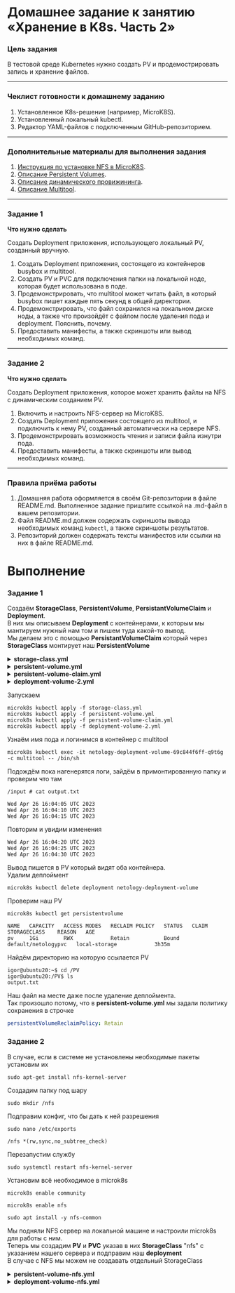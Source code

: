 # Домашнее задание к занятию «Хранение в K8s. Часть 2»

### Цель задания

В тестовой среде Kubernetes нужно создать PV и продемострировать запись и хранение файлов.

------

### Чеклист готовности к домашнему заданию

1. Установленное K8s-решение (например, MicroK8S).
2. Установленный локальный kubectl.
3. Редактор YAML-файлов с подключенным GitHub-репозиторием.

------

### Дополнительные материалы для выполнения задания

1. [Инструкция по установке NFS в MicroK8S](https://microk8s.io/docs/nfs). 
2. [Описание Persistent Volumes](https://kubernetes.io/docs/concepts/storage/persistent-volumes/). 
3. [Описание динамического провижининга](https://kubernetes.io/docs/concepts/storage/dynamic-provisioning/). 
4. [Описание Multitool](https://github.com/wbitt/Network-MultiTool).

------

### Задание 1

**Что нужно сделать**

Создать Deployment приложения, использующего локальный PV, созданный вручную.

1. Создать Deployment приложения, состоящего из контейнеров busybox и multitool.
2. Создать PV и PVC для подключения папки на локальной ноде, которая будет использована в поде.
3. Продемонстрировать, что multitool может читать файл, в который busybox пишет каждые пять секунд в общей директории. 
4. Продемонстрировать, что файл сохранился на локальном диске ноды, а также что произойдёт с файлом после удаления пода и deployment. Пояснить, почему.
5. Предоставить манифесты, а также скриншоты или вывод необходимых команд.

------

### Задание 2

**Что нужно сделать**

Создать Deployment приложения, которое может хранить файлы на NFS с динамическим созданием PV.

1. Включить и настроить NFS-сервер на MicroK8S.
2. Создать Deployment приложения состоящего из multitool, и подключить к нему PV, созданный автоматически на сервере NFS.
3. Продемонстрировать возможность чтения и записи файла изнутри пода. 
4. Предоставить манифесты, а также скриншоты или вывод необходимых команд.

------

### Правила приёма работы

1. Домашняя работа оформляется в своём Git-репозитории в файле README.md. Выполненное задание пришлите ссылкой на .md-файл в вашем репозитории.
2. Файл README.md должен содержать скриншоты вывода необходимых команд `kubectl`, а также скриншоты результатов.
3. Репозиторий должен содержать тексты манифестов или ссылки на них в файле README.md.






# Выполнение  
### Задание 1  

Создаём **StorageClass**, **PersistentVolume**, **PersistantVolumeClaim** и **Deployment**.  
В них мы описываем **Deployment** с контейнерами, к которым мы мантируем нужный нам том и пишем туда какой-то вывод.  
Мы делаем это с помощью **PersistantVolumeClaim** который через **StorageClass** монтирует наш **PersistentVolume**  

<details>

  <summary><b>storage-class.yml</b></summary>
  
```yml
kind: StorageClass
apiVersion: storage.k8s.io/v1
metadata:
  name: local-storage
provisioner: kubernetes.io/no-provisioner
volumeBindingMode: WaitForFirstConsumer
```
</details>


<details>

  <summary><b>persistent-volume.yml</b></summary>
  
```yml
apiVersion: v1
kind: PersistentVolume
metadata:
  name: pv
spec:
  storageClassName: local-storage
  capacity:
    storage: 1Gi
  accessModes:
    - ReadWriteMany
  hostPath:
    path: /PV
  persistentVolumeReclaimPolicy: Retain
```
  
</details>


<details>

  <summary><b>persistent-volume-claim.yml</b></summary>
  
```yml
apiVersion: v1
kind: PersistentVolumeClaim
metadata:
  name: netologypvc
spec:
  storageClassName: local-storage
  accessModes:
    - ReadWriteMany
  resources:
    requests:
      storage: 1Gi
  volumeName: pv
```
  
</details>


<details>

  <summary><b>deployment-volume-2.yml</b></summary>
  
```yml
apiVersion: apps/v1
kind: Deployment
metadata:
  name: netology-deployment-volume
  labels:
    app: netology-app
spec:
  replicas: 1
  selector:
    matchLabels:
      app: netology-app
  template:
    metadata:
      labels:
        app: netology-app
    spec:
      volumes:
      - name: my-volume
        persistentVolumeClaim:
          claimName: netologypvc
      containers:
      - name: busybox
        image: busybox
        command: ['sh', '-c', "while true; do date >> /output/output.txt; sleep 5; done"]
        volumeMounts:
        - name: my-volume
          mountPath: /output
      - name: multitool
        image: wbitt/network-multitool
        env:
          - name: HTTP_PORT
            value: "8080"
          - name: HTTPS_PORT
            value: "11443"
        ports:
        - containerPort: 8080
        - containerPort: 11443
        volumeMounts:
        - name: my-volume
          mountPath: /input
```

</details>

Запускаем  
```
microk8s kubectl apply -f storage-class.yml
microk8s kubectl apply -f persistent-volume.yml
microk8s kubectl apply -f persistent-volume-claim.yml
microk8s kubectl apply -f deployment-volume-2.yml
```
Узнаём имя пода и логинимся в контейнер с multitool  
```
microk8s kubectl exec -it netology-deployment-volume-69c844f6ff-q9t6g -c multitool -- /bin/sh
```
Подождём пока нагенерятся логи, зайдём в примонтированную папку и проверим что там  
```
/input # cat output.txt
```
```
Wed Apr 26 16:04:05 UTC 2023
Wed Apr 26 16:04:10 UTC 2023
Wed Apr 26 16:04:15 UTC 2023
```
Повторим и увидим изменения
```
Wed Apr 26 16:04:20 UTC 2023
Wed Apr 26 16:04:25 UTC 2023
Wed Apr 26 16:04:30 UTC 2023
```
Вывод пишется в PV который видят оба контейнера.  
Удалим деплоймент  
```
microk8s kubectl delete deployment netology-deployment-volume
```
Проверим наш PV
```
microk8s kubectl get persistentvolume
```
```
NAME   CAPACITY   ACCESS MODES   RECLAIM POLICY   STATUS   CLAIM                 STORAGECLASS    REASON   AGE
pv     1Gi        RWX            Retain           Bound    default/netologypvc   local-storage            3h35m
```
Найдём директорию на которую ссылается PV
```
igor@ubuntu20:~$ cd /PV
igor@ubuntu20:/PV$ ls
output.txt
```
Наш файл на месте даже после удаление деплоймента.  
Так произошло потому, что в **persistent-volume.yml** мы задали политику сохранения в строчке  
```yml
persistentVolumeReclaimPolicy: Retain
```
### Задание 2   

В случае, если в системе не установлены необходимые пакеты установим их
```
sudo apt-get install nfs-kernel-server
```
Создадим папку под шару
```
sudo mkdir /nfs
```
Подправим конфиг, что бы дать к ней разрешения
```
sudo nano /etc/exports
```
```
/nfs *(rw,sync,no_subtree_check)
```
Перезапустим службу
```
sudo systemctl restart nfs-kernel-server
```
Установим всё необходимое в microk8s
```
microk8s enable community
```
```
microk8s enable nfs
```
```
sudo apt install -y nfs-common
```

Мы подняли NFS сервер на локальной машине и настроили microk8s для работы с ним.  
Теперь мы создадим **PV** и **PVC** указав в них **StorageClass** "nfs" с указанием нашего сервера и подправим наш **deployment**  
В случае с NFS мы можем не создавать отдельный StorageClass  


<details>

  <summary><b>persistent-volume-nfs.yml</b></summary>
```yml
apiVersion: v1
kind: PersistentVolume
metadata:
  name: pvnfs
spec:
  storageClassName: nfs
  capacity:
    storage: 1Gi
  accessModes:
    - ReadWriteMany
  persistentVolumeReclaimPolicy: Retain
  nfs:
    path: /nfs
    server: localhost

```
  
</details>


<details>

  <summary><b>persistent-volume-claim-nfs.yml</b></summary>
```yml
kind: PersistentVolumeClaim
apiVersion: v1
metadata:
  name: pvcnfs
spec:
  storageClassName: nfs
  accessModes:
    - ReadWriteMany
  resources:
    requests:
      storage: 1Gi
```

</details>


<details>

  <summary><b>deployment-volume-nfs.yml</b></summary>
```yml
apiVersion: apps/v1
kind: Deployment
metadata:
  name: netology-deployment-volume
  labels:
    app: netology-app
spec:
  replicas: 1
  selector:
    matchLabels:
      app: netology-app
  template:
    metadata:
      labels:
        app: netology-app
    spec:
      volumes:
      - name: nfs-volume
        persistentVolumeClaim:
          claimName: pvcnfs
      containers:
      - name: busybox
        image: busybox
        command: ['sh', '-c', "while true; do date >> /output/output.txt; sleep 5; done"]
        volumeMounts:
        - name: nfs-volume
          mountPath: /output
      - name: multitool
        image: wbitt/network-multitool
        env:
          - name: HTTP_PORT
            value: "8080"
          - name: HTTPS_PORT
            value: "11443"
        ports:
        - containerPort: 8080
        - containerPort: 11443
        volumeMounts:
        - name: nfs-volume
          mountPath: /input
```


</details>

